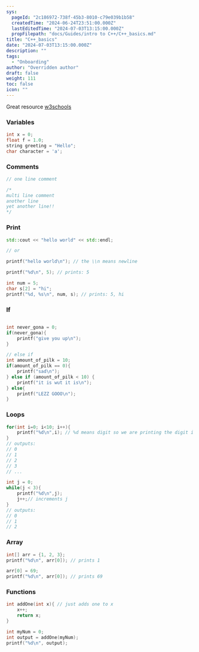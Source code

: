 ```yaml
---
sys:
  pageId: "2c186972-738f-45b3-8010-c79e039b1b58"
  createdTime: "2024-06-24T23:51:00.000Z"
  lastEditedTime: "2024-07-03T13:15:00.000Z"
  propFilepath: "docs/Guides/intro to C++/C++_basics.md"
title: "C++_basics"
date: "2024-07-03T13:15:00.000Z"
description: ""
tags:
  - "Onboarding"
author: "Overridden author"
draft: false
weight: 111
toc: false
icon: ""
---
```


Great resource [w3schools](https://www.w3schools.com/cpp/default.asp)

### Variables

```cpp
int x = 0;
float f = 1.0;
string greeting = "Hello";
char character = 'a';

```

### Comments

```cpp
// one line comment

/*
multi line comment
another line
yet another line!!
*/

```

### Print

```cpp
std::cout << "hello world" << std::endl;

// or

printf("hello world\n"); // the \\n means newline

printf("%d\n", 5); // prints: 5

int num = 5;
char s[2] = "hi";
printf("%d, %s\n", num, s); // prints: 5, hi

```

### If

```cpp

int never_gona = 0;
if(never_gona){
    printf("give you up\n");
}

// else if
int amount_of_pilk = 10;
if(amount_of_pilk == 0){
    printf("sad\n");
} else if (amount_of_pilk < 10) {
    printf("it is wut it is\n");
} else{
    printf("LEZZ GOOO\n");
}


```

### Loops

```cpp
for(int i=0; i<10; i++){
    printf("%d\n",i); // %d means digit so we are printing the digit i
}
// outputs:
// 0
// 1
// 2
// 3
// ...

int j = 0;
while(j < 3){
    printf("%d\n",j);
    j++;// increments j
}
// outputs:
// 0
// 1
// 2

```

### Array

```cpp
int[] arr = {1, 2, 3};
printf("%d\n", arr[0]); // prints 1

arr[0] = 69;
printf("%d\n", arr[0]); // prints 69

```

### Functions

```cpp
int addOne(int x){ // just adds one to x
    x++;
    return x;
}

int myNum = 0;
int output = addOne(myNum);
printf("%d\n", output);

```
